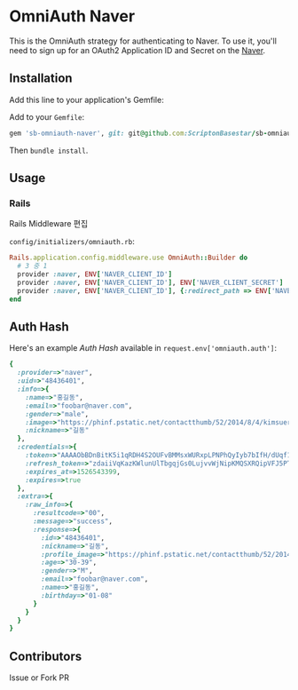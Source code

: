 # OmniAuth Naver

This is the OmniAuth strategy for authenticating to Naver. To
use it, you'll need to sign up for an OAuth2 Application ID and Secret
on the [Naver](https://developers.naver.com/docs/login/overview).

## Installation

Add this line to your application's Gemfile:

Add to your `Gemfile`:
```ruby
gem 'sb-omniauth-naver', git: git@github.com:ScriptonBasestar/sb-omniauth-naver.git
```

Then `bundle install`.

## Usage

### Rails

Rails Middleware 편집

`config/initializers/omniauth.rb`:
```ruby
Rails.application.config.middleware.use OmniAuth::Builder do
  # 3 중 1
  provider :naver, ENV['NAVER_CLIENT_ID']
  provider :naver, ENV['NAVER_CLIENT_ID'], ENV['NAVER_CLIENT_SECRET']
  provider :naver, ENV['NAVER_CLIENT_ID'], {:redirect_path => ENV['NAVER_REDIRECT_URL']}
end
```

## Auth Hash

Here's an example *Auth Hash* available in `request.env['omniauth.auth']`:

```ruby
{
  :provider=>"naver",
  :uid=>"48436401",
  :info=>{
    :name=>"홍길동",
    :email=>"foobar@naver.com",
    :gender=>"male",
    :image=>"https://phinf.pstatic.net/contactthumb/52/2014/8/4/kimsuerim_1407162661934.jpg",
    :nickname=>"길동"
  },
  :credentials=>{
    :token=>"AAAAObBDnBitK5i1qRDH4S2OUFvBMMsxWURxpLPNPhQyIyb7bIfH/dUqf1T3e5a5A87X6SntI74aUVIMPupBqKPYB3s=",
    :refresh_token=>"zdaiiVqKazKWlunUlTbgqjGs0LujvvWjNipKMQSXRQipVFJ5PT0TjNTaq1Yj3oRkaCAUAtMAxHipX2qqzdRNxDoetN7h1Z68YICNujmBjdcZ8aT93sNqxMKXwBgsKW6LPlez",
    :expires_at=>1526543399,
    :expires=>true
  },
  :extra=>{
    :raw_info=>{
      :resultcode=>"00",
      :message=>"success",
      :response=>{
        :id=>"48436401",
        :nickname=>"길동",
        :profile_image=>"https://phinf.pstatic.net/contactthumb/52/2014/8/4/kimsuerim_1407162661934.jpg",
        :age=>"30-39",
        :gender=>"M",
        :email=>"foobar@naver.com",
        :name=>"홍길동",
        :birthday=>"01-08"
      }
    }
  }
}
```

## Contributors
Issue or Fork PR
